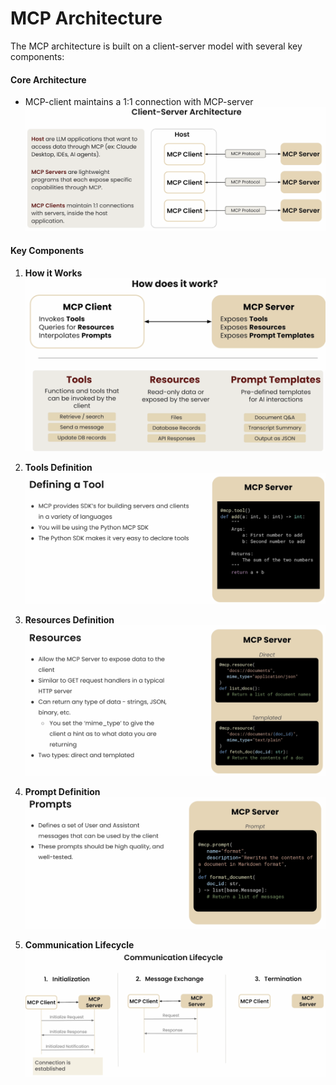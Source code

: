 # MCP Architecture

The MCP architecture is built on a client-server model with several key components:

#### Core Architecture
- MCP-client maintains a 1:1 connection with MCP-server
![Architecture](images/architecture.png)

#### Key Components
1. **How it Works**
![How it works](images/how_it_works.png)

2. **Tools Definition**
![Tools definition](images/tools_definition.png)

3. **Resources Definition**
![Resources Definition](images/resources_definition.png)

4. **Prompt Definition**
![Prompt Definition](images/prompt_definition.png)

5. **Communication Lifecycle**
![Communication Lifecycle](images/communication_lifecycle.png)
